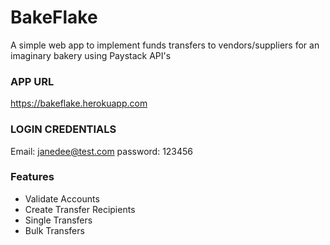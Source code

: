 # BakeFlake
A simple web app to implement funds transfers to vendors/suppliers for an imaginary bakery using Paystack API's 

### APP URL
https://bakeflake.herokuapp.com

### LOGIN CREDENTIALS
Email: janedee@test.com
password: 123456

### Features
- Validate Accounts
- Create Transfer Recipients
- Single Transfers
- Bulk Transfers